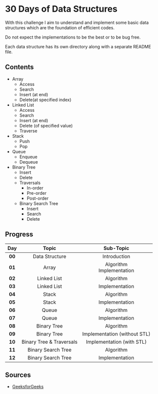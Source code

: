

# 30 Days of Data Structures

With this challenge I aim to understand and implement some basic data structures which are the foundation of efficient codes.

Do not expect the implementations to be the best or to be bug free. 

Each data structure has its own directory along with a separate README file.

## Contents
- Array
	- Access
	- Search
	- Insert (at end)
	- Delete(at specified index)
- Linked List
	- Access
	- Search
	- Insert (at end)
	- Delete (of specified value)
	- Traverse
- Stack
	- Push
	- Pop
- Queue
	- Enqueue
	- Dequeue
- Binary Tree
	- Insert
	- Delete
	- Traversals
		- In-order
		- Pre-order
		- Post-order
	- Binary Search Tree
		- Insert
		- Search
		- Delete

## Progress

|Day         |Topic                                |Sub-Topic                     |
|:----------:|:-----------------------------------:|:----------------------------:|
|**00**      |Data Structure                       |Introduction                  |
|**01**      |Array                                |Algorithm <br> Implementation |
|**02**      |Linked List                          |Algorithm                     |
|**03**      |Linked List                          |Implementation                |
|**04**      |Stack                                |Algorithm                     |
|**05**      |Stack                                |Implementation                |
|**06**      |Queue                                |Algorithm                     |
|**07**      |Queue                                |Implementation                |
|**08**      |Binary Tree                          |Algorithm                     |
|**09**      |Binary Tree                          |Implementation (without STL)  |
|**10**      |Binary Tree & Traversals             |Implementation (with STL)     |
|**11**      |Binary Search Tree                   |Algorithm                     |
|**12**      |Binary Search Tree                   |Implementation                |

## Sources
 - [GeeksforGeeks](https://www.geeksforgeeks.org/)
